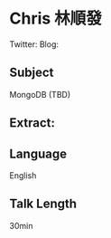 # Chris 林順發

Twitter:
Blog:

## Subject

MongoDB (TBD)

## Extract:

## Language

English

## Talk Length

30min